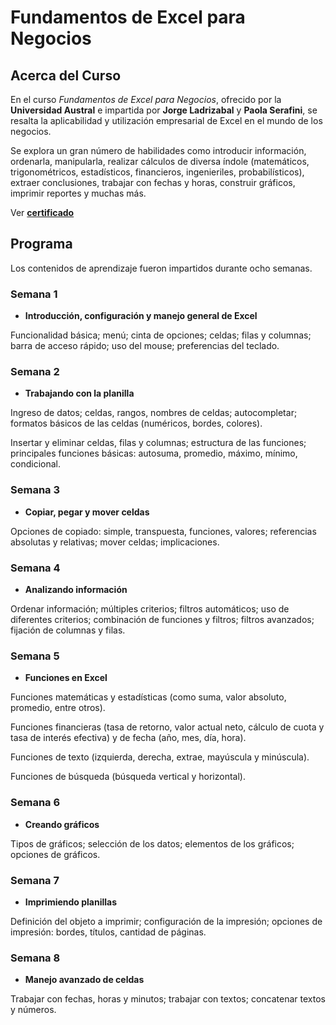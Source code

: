 # Fundamentos de Excel para Negocios

<!--more-->

## Acerca del Curso
En el curso *Fundamentos de Excel para Negocios*, ofrecido por la **Universidad Austral** e impartida
por **Jorge Ladrizabal** y **Paola Serafini**, se resalta la aplicabilidad y utilización empresarial de Excel 
en el mundo de los negocios.

Se explora un gran número de habilidades como introducir información, ordenarla, manipularla, realizar 
cálculos de diversa índole (matemáticos, trigonométricos, estadísticos, financieros, ingenieriles, probabilísticos), 
extraer conclusiones, trabajar con fechas y horas, construir gráficos, imprimir reportes y muchas más.

Ver [**certificado**](https://coursera.org/share/a8b1470ed81eb3022c6460629e2f37cb)

## Programa

Los contenidos de aprendizaje fueron impartidos durante ocho semanas.

### Semana 1

* **Introducción, configuración y manejo general de Excel**

Funcionalidad básica; menú; cinta de opciones; celdas; filas y columnas; barra de acceso rápido; uso del 
mouse; preferencias del teclado.

### Semana 2

* **Trabajando con la planilla**

Ingreso de datos; celdas, rangos, nombres de celdas; autocompletar; formatos básicos de las celdas (numéricos, bordes, 
colores). 

Insertar y eliminar celdas, filas y columnas; estructura de las funciones; principales funciones 
básicas: autosuma, promedio, máximo, mínimo, condicional.

### Semana 3

* **Copiar, pegar y mover celdas**

Opciones de copiado: simple, transpuesta, funciones, valores; referencias absolutas y relativas; mover celdas; implicaciones.

### Semana 4

* **Analizando información**

Ordenar información; múltiples criterios; filtros automáticos; uso de diferentes criterios; combinación de funciones 
y filtros; filtros avanzados; fijación de columnas y filas.

### Semana 5

* **Funciones en Excel**

Funciones matemáticas y estadísticas (como suma, valor absoluto, promedio, entre otros). 

Funciones financieras (tasa de retorno, valor actual neto, cálculo de cuota y tasa de interés efectiva) 
y de fecha (año, mes, día, hora). 

Funciones de texto (izquierda, derecha, extrae, mayúscula y minúscula). 

Funciones de búsqueda (búsqueda vertical y horizontal).

### Semana 6

* **Creando gráficos**

Tipos de gráficos; selección de los datos; elementos de los gráficos; opciones de gráficos.

### Semana 7

* **Imprimiendo planillas**

Definición del objeto a imprimir; configuración de la impresión; opciones de impresión: bordes, títulos, cantidad de páginas.

### Semana 8

* **Manejo avanzado de celdas**

Trabajar con fechas, horas y minutos; trabajar con textos; concatenar textos y números.

